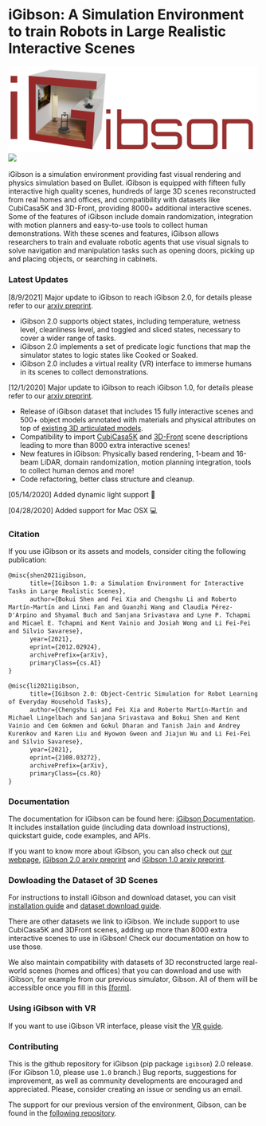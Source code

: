 #  iGibson: A Simulation Environment to train Robots in Large Realistic Interactive Scenes

<img src="./docs/images/igibsonlogo.png" width="500"> <img src="./docs/images/igibson.gif" width="250"> 

iGibson is a simulation environment providing fast visual rendering and physics simulation based on Bullet. iGibson is equipped with fifteen fully interactive high quality scenes, hundreds of large 3D scenes reconstructed from real homes and offices, and compatibility with datasets like CubiCasa5K and 3D-Front, providing 8000+ additional interactive scenes. Some of the features of iGibson include domain randomization, integration with motion planners and easy-to-use tools to collect human demonstrations. With these scenes and features, iGibson allows researchers to train and evaluate robotic agents that use visual signals to solve navigation and manipulation tasks such as opening doors, picking up and placing objects, or searching in cabinets.

### Latest Updates
[8/9/2021] Major update to iGibson to reach iGibson 2.0, for details please refer to our [arxiv preprint](https://arxiv.org/abs/2108.03272). 

-  iGibson 2.0 supports object states, including temperature, wetness level, cleanliness level, and toggled and sliced states, necessary to cover a wider range of tasks. 
- iGibson 2.0 implements a set of predicate logic functions that map the simulator states to logic states like Cooked or Soaked.
- iGibson 2.0 includes a virtual reality (VR) interface to immerse humans in its scenes to collect demonstrations. 


[12/1/2020] Major update to iGibson to reach iGibson 1.0, for details please refer to our [arxiv preprint](https://arxiv.org/abs/2012.02924). 

- Release of iGibson dataset that includes 15 fully interactive scenes and 500+ object models annotated with materials and physical attributes on top of [existing 3D articulated models](https://cs.stanford.edu/~kaichun/partnet/).
- Compatibility to import [CubiCasa5K](https://github.com/CubiCasa/CubiCasa5k) and [3D-Front](https://tianchi.aliyun.com/specials/promotion/alibaba-3d-scene-dataset) scene descriptions leading to more than 8000 extra interactive scenes!
- New features in iGibson: Physically based rendering, 1-beam and 16-beam LiDAR, domain randomization, motion planning integration, tools to collect human demos and more!
- Code refactoring, better class structure and cleanup. 

[05/14/2020] Added dynamic light support :flashlight:

[04/28/2020] Added support for Mac OSX :computer:

### Citation
If you use iGibson or its assets and models, consider citing the following publication:

```
@misc{shen2021igibson,
      title={IGibson 1.0: a Simulation Environment for Interactive Tasks in Large Realistic Scenes}, 
      author={Bokui Shen and Fei Xia and Chengshu Li and Roberto Martín-Martín and Linxi Fan and Guanzhi Wang and Claudia Pérez-D'Arpino and Shyamal Buch and Sanjana Srivastava and Lyne P. Tchapmi and Micael E. Tchapmi and Kent Vainio and Josiah Wong and Li Fei-Fei and Silvio Savarese},
      year={2021},
      eprint={2012.02924},
      archivePrefix={arXiv},
      primaryClass={cs.AI}
}
```

```
@misc{li2021igibson,
      title={IGibson 2.0: Object-Centric Simulation for Robot Learning of Everyday Household Tasks}, 
      author={Chengshu Li and Fei Xia and Roberto Martín-Martín and Michael Lingelbach and Sanjana Srivastava and Bokui Shen and Kent Vainio and Cem Gokmen and Gokul Dharan and Tanish Jain and Andrey Kurenkov and Karen Liu and Hyowon Gweon and Jiajun Wu and Li Fei-Fei and Silvio Savarese},
      year={2021},
      eprint={2108.03272},
      archivePrefix={arXiv},
      primaryClass={cs.RO}
}
```

### Documentation
The documentation for iGibson can be found here: [iGibson Documentation](http://svl.stanford.edu/igibson/docs/). It includes installation guide (including data download instructions), quickstart guide, code examples, and APIs.

If you want to know more about iGibson, you can also check out [our webpage](http://svl.stanford.edu/igibson),  [iGibson 2.0 arxiv preprint](https://arxiv.org/abs/2108.03272) and [iGibson 1.0 arxiv preprint](https://arxiv.org/abs/2012.02924).

### Dowloading the Dataset of 3D Scenes

For instructions to install iGibson and download dataset, you can visit [installation guide](http://svl.stanford.edu/igibson/docs/installation.html) and [dataset download guide](http://svl.stanford.edu/igibson/docs/dataset.html).

There are other datasets we link to iGibson. We include support to use CubiCasa5K and 3DFront scenes, adding up more than 8000 extra interactive scenes to use in iGibson! Check our documentation on how to use those.

We also maintain compatibility with datasets of 3D reconstructed large real-world scenes (homes and offices) that you can download and use with iGibson, for example from our previous simulator, Gibson. All of them will be accessible once you fill in this <a href="https://forms.gle/36TW9uVpjrE1Mkf9A" target="_blank">[form]</a>.

### Using iGibson with VR
If you want to use iGibson VR interface, please visit the [VR guide](VR_README.md).


### Contributing
This is the github repository for iGibson (pip package `igibson`) 2.0 release. (For iGibson 1.0, please use `1.0` branch.) Bug reports, suggestions for improvement, as well as community developments are encouraged and appreciated. Please, consider creating an issue or sending us an email. 

The support for our previous version of the environment, Gibson, can be found in the [following repository](http://github.com/StanfordVL/GibsonEnv/).
